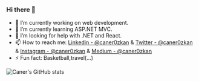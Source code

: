 ### Hi there 👋




- 🔭 I’m currently working on web development.
- 🌱 I’m currently learning ASP.NET MVC.
- 🤔 I’m looking for help with .NET and React.
- 📫 How to reach me: [Linkedin - @caner0zkan](https://www.linkedin.com/in/caner0zkan/ ) & [Twitter - @caner0zkan](https://twitter.com/caner0zkan ) & [Instagram - @caner0zkan](https://instagram.com/caner0zkan ) & [Medium - @caner0zkan](https://caner0zkan.medium.com/)
- ⚡ Fun fact: Basketball,travel(...)

![Caner's GitHub stats](https://github-readme-stats.vercel.app/api?username=caner0zkan&theme=tokyonight&show_icons=true)

